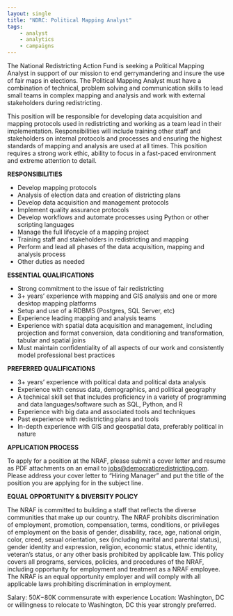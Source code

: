 ```yaml
---
layout: single
title: "NDRC: Political Mapping Analyst"
tags: 
    - analyst
    - analytics
    - campaigns
---
```


The National Redistricting Action Fund is seeking a Political Mapping Analyst in support of our mission to end gerrymandering and insure the use of fair maps in elections. The Political Mapping Analyst must have a combination of technical, problem solving and communication skills to lead small teams in complex mapping and analysis and work with external stakeholders during redistricting. 

This position will be responsible for developing data acquisition and mapping protocols used in redistricting and working as a team lead in their implementation. Responsibilities will include  training other staff and stakeholders on internal protocols and processes and ensuring the highest standards of mapping and analysis are used at all times. This position requires a strong work ethic, ability to focus in a fast-paced environment and extreme attention to detail.

**RESPONSIBILITIES**

* Develop mapping protocols
* Analysis of election data and creation of districting plans
* Develop data acquisition and management protocols
* Implement quality assurance protocols
* Develop workflows and automate processes using Python or other scripting languages
* Manage the full lifecycle of a mapping project
* Training staff and stakeholders in redistricting and mapping
* Perform and lead all phases of the data acquisition, mapping and analysis process
* Other duties as needed

**ESSENTIAL QUALIFICATIONS**

* Strong commitment to the issue of fair redistricting
* 3+ years’ experience with mapping and GIS analysis and one or more desktop mapping platforms
* Setup and use of a RDBMS (Postgres, SQL Server, etc)
* Experience leading mapping and analysis teams
* Experience with spatial data acquisition and management, including projection and format conversion, data conditioning and transformation, tabular and spatial joins
* Must maintain confidentiality of all aspects of our work and consistently model professional best practices

**PREFERRED QUALIFICATIONS**

* 3+ years’ experience with political data and political data analysis 
* Experience with census data, demographics, and political geography
* A technical skill set that includes proficiency in a variety of programming and data languages/software such as SQL, Python, and R
* Experience with big data and associated tools and techniques
* Past experience with redistricting plans and tools
* In-depth experience with GIS and geospatial data, preferably political in nature

**APPLICATION PROCESS**

To apply for a position at the NRAF, please submit a cover letter and resume as PDF attachments on an email to jobs@democraticredistricting.com. Please address your cover letter to “Hiring Manager” and put the title of the position you are applying for in the subject line.

**EQUAL OPPORTUNITY & DIVERSITY POLICY**

The NRAF is committed to building a staff that reflects the diverse communities that make up our country. The NRAF prohibits discrimination of employment, promotion, compensation, terms, conditions, or privileges of employment on the basis of gender, disability, race, age, national origin, color, creed, sexual orientation, sex (including marital and parental status), gender identity and expression, religion, economic status, ethnic identity, veteran’s status, or any other basis prohibited by applicable law. This policy covers all programs, services, policies, and procedures of the NRAF, including opportunity for employment and treatment as a NRAF employee. The NRAF is an equal opportunity employer and will comply with all applicable laws prohibiting discrimination in employment.


Salary: $50K-$80K commensurate with experience
Location: Washington, DC or willingness to relocate to Washington, DC this year strongly preferred. 
